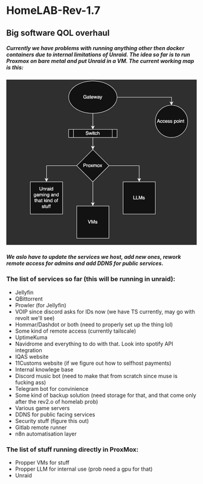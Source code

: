 # HomeLAB-Rev-1.7
## Big software QOL overhaul
##### Currently we have problems with running anything other then docker containers due to internal limitations of Unraid. The idea so far is to run Proxmox on bare metal and put Unraid in a VM. The current working map is this:

![map v1](/pics/map_v1.jpg "map v1")

##### We aslo have to update the services we host, add new ones, rework remote access for admins and add DDNS for public services. 

### The list of services so far (this will be running in unraid):
 - Jellyfin
 - QBittorrent
 - Prowler (for Jellyfin)
 - VOIP since discord asks for IDs now (we have TS currently, may go with revolt we'll see)
 - Hommar/Dashdot or both (need to properly set up the thing lol)
 - Some kind of remote access (currently tailscale)
 - UptimeKuma
 - Navidrome and everything to do with that. Look into spotify API integration
 - IQAS website
 - 11Customs website (if we figure out how to selfhost payments)
 - Internal knowlege base
 - Discord music bot (need to make that from scratch since muse is fucking ass)
 - Telegram bot for convinience
 - Some kind of backup solution (need storage for that, and that come only after the rev2.o of homelab prob)
 - Various game servers
 - DDNS for public facing services
 - Security stuff (figure this out)
 - Gitlab remote runner
 - n8n automatisation layer
 ### The list of stuff running directly in ProxMox:
 - Propper VMs for stuff
 - Propper LLM for internal use (prob need a gpu for that)
 - Unraid